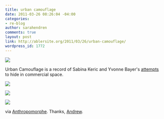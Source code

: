 ```yaml
---
title: urban camouflage
date: 2011-03-26 08:26:04 -04:00
categories:
- re-blog
author: sarahendren
comments: true
layout: post
link: http://ablersite.org/2011/03/26/urban-camouflage/
wordpress_id: 1772
---
```


[![](http://ablersite.files.wordpress.com/2011/03/urbancamo1.jpg)](http://ablersite.files.wordpress.com/2011/03/urbancamo1.jpg)

Urban Camouflage is a record of Sabina Keric and Yvonne Bayer's [attempts](http://www.urbancamouflage.de/) to hide in commercial space.

[![](http://ablersite.files.wordpress.com/2011/03/urbancamo2.jpg)](http://ablersite.files.wordpress.com/2011/03/urbancamo2.jpg)

[![](http://ablersite.files.wordpress.com/2011/03/urbancamo4.jpg)](http://ablersite.files.wordpress.com/2011/03/urbancamo4.jpg)

[![](http://ablersite.files.wordpress.com/2011/03/urbancamo3.jpg)](http://ablersite.files.wordpress.com/2011/03/urbancamo3.jpg)

via [Anthropomorphe](http://anthropomorphe.blogspot.com/2010/03/urban-camouflage.html). Thanks, [Andrew](http://andrewsempere.org/).
